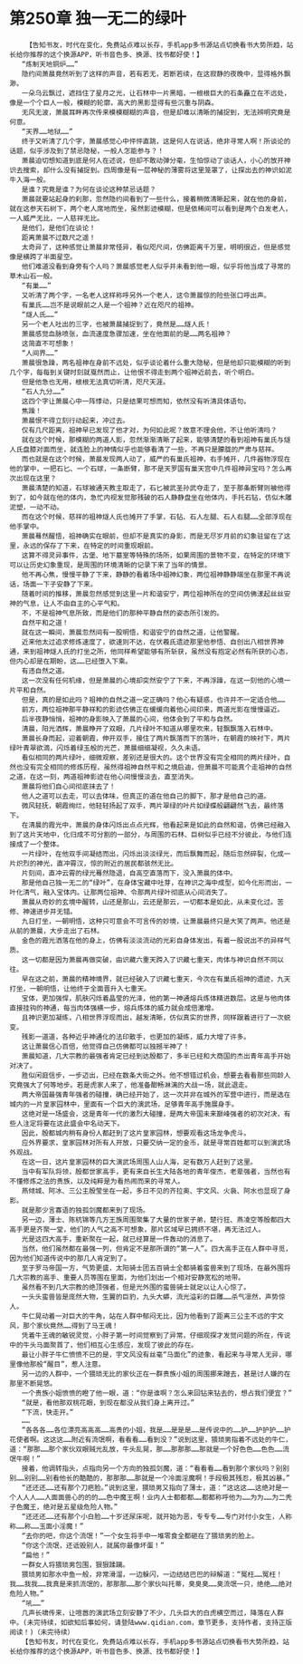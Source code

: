 # 第250章 独一无二的绿叶
        【告知书友，时代在变化，免费站点难以长存，手机app多书源站点切换看书大势所趋，站长给你推荐的这个换源APP，听书音色多、换源、找书都好使！】
       “炼制天地铜炉……”
       隐约间萧晨竟然听到了这样的声音，若有若无，若断若续，在这寂静的夜晚中，显得格外飘渺。
       一朵乌云飘过，遮挡住了星月之光，让石林中一片黑暗，一根根巨大的石条矗立在不远处，像是一个个巨人一般，模糊的轮廓，高大的黑影显得有些沉重与阴森。
       无风无波，萧晨耳畔再次传来模模糊糊的声音，但是却难以清晰的捕捉到，无法辨明究竟是何意。
       “天界……地狱……”
       终于又听清了几个字，萧晨感觉心中怦怦直跳，这是何人在说话，绝非寻常人啊！所谈论的话题，似乎涉及到了禁忌隐秘，一般人怎能参与？！
       萧晨迫切想知道到底是何人在述说，但却不敢动弹分毫，生怕惊动了谈话人，小心的放开神识去搜索，却什么没有捕捉到。四周像是有一层神秘的薄雾将这里笼罩了，让探出去的神识如泥牛入海一般。
       是谁？究竟是谁？为何在谈论这种禁忌话题？
       萧晨就要站起身的刹那，忽然隐约间看到了一些什么，接着稍微清晰起来，就在他的身前，就在这参天石树下，两个老人席地而坐，虽然影迹模糊，但是依稀间可以看到是两个白发老人，一人威严无比，一人慈祥无比。
       是他们，是他们在谈论！
       距离萧晨不过数尺之遥！
       太奇异了，这种感觉让萧晨非常怪异，看似咫尺间，仿佛距离千万里，明明很近，但是感觉像是横跨了半面星空。
       他们难道没看到身旁有个人吗？萧晨感觉老人似乎并未看到他一眼，似乎将他当成了寻常的草木山石一般。
       “有巢……”
       又听清了两个字，一名老人这样称呼另外一个老人，这令萧晨惊的险些张口呼出声。
       有巢氏……岂不是说眼前之人是一个祖神？近在咫尺的祖神。
       “燧人氏……”
       另一个老人吐出的三字，也被萧晨捕捉到了，竟然是……燧人氏！
       萧晨感觉血脉喷张，血流速度急骤加速，坐在他面前的是……两名祖神？
       这简直不可想象！
       “人间界……”
       萧晨很急躁，两名祖神在身前不远处，似乎谈论着什么重大隐秘，但是他却只能模糊的听到几个字，每每到关键时刻就戛然而止，让他恨不得走到两个祖神近前去，听个明白。
       但是他急也无用，根根无法真切听清，咫尺天涯。
       “石人九分……”
       这四个字让萧晨心中一阵悸动，只是结果可想而知，依然没有听清具体语句。
       焦躁！
       萧晨恨不得立刻行动起来，冲过去。
       仅有几尺距离，祖神早已发现了他才对，为何如此呢？故意不理会他，不让他听清吗？
       就在这个时候，那模糊的两道人影，忽然渐渐清晰了起来，能够清楚的看到祖神有巢氏与燧人氏盘膝对面而坐，就连脸上的神情似乎也能够看清了一些，不再只是朦胧的严肃与慈祥。
       而也就是在这个时候，萧晨发现两人动了，威严的有巢氏祖神，右手摊开，几件器物浮现在他的掌中，一把石匕、一个石球，一条断臂，那不是天罗国有巢天宫中几件祖神异宝吗？怎么再次出现在这里？
       萧晨清楚的知道，石球被通天教主取走了，石匕被武圣孙武夺走了，至于那条断臂则被他得到了，如今就在他的体内，急忙内视发觉那残破的石人静静盘坐在他体内，手托石钻，仿似木雕泥塑，一动不动。
       而在这个时候，慈祥的祖神燧人氏也摊开了手掌，石钻、石人左腿、石人右腿……全部浮现在他手掌中。
       萧晨蓦然醒悟，祖神确实在眼前，但却不是真实的身影，而是无尽岁月前的幻象驻留在了这里，永远的保存了下来，在特定的时间重现眼前。
       这算不得灵异事件，古堡、地下墓室等特殊的场所，如果周围的景物不变，在特定的环境下可以让历史幻象重现，是周围的环境清晰的记录下来了当年的情景。
       他不再心焦，慢慢平静了下来，静静的看着场中祖神幻象，两位祖神静静端坐在那里不再说话，场面一下子安静了下来。
       随着时间的推移，萧晨忽然感觉到这里一片和谐安宁，两位祖神所在的空间仿佛漾起丝丝安神的气息，让人不由自主的心平气和。
       不，不是祖神气息所致，而是他们的那种平静自然的姿态所引发的。
       自然平和之道！
       就在这一瞬间，萧晨忽然间有一股明悟，和谐安宁的自然之道，让他警醒。
       近来他太过追求修炼速度了，欲速则不达，在伏羲氏遗迹那里他参悟、自创出八相世界神通，来到祖神燧人氏的打坐之所，他同样希望能够有所斩获，虽然没有抱定必然有所获的心态，但内心却是在期盼，这……已经堕入下乘。
       有违自然之道。
       这一次没有任何机缘，但是萧晨的心境却突然安宁了下来，不再浮躁，在这一刻他的心境一片平和自然。
       但是，真的是如此吗？祖神的自然之道一定正确吗？他心有疑惑，也许并不一定适合他……
       前方，两位祖神那平静祥和的影迹仿佛正在缓缓向着他心间印来，两道光影在慢慢逼近。
       后半夜静悄悄，祖神的身影映入了萧晨的心间，他体会到了平和与自然。
       清晨，阳光洒辉，萧晨睁开了双眼，几片绿叶不知道从哪里吹来，轻飘飘落入石林中。
       萧晨长身而起，迎着朝霞，伸开双手，接住了两片飘落而下的落叶，在朝霞的映衬下，两片绿叶青翠欲滴，闪烁着绿玉般的光芒，萧晨细细凝视，久久未语。
       看似相同的两片绿叶，细微观察，差别还是很大的。这个世界没有完全相同的两片绿叶，自然也没有完全相同的修炼历程，虽然得祖神自然平和之境启迪，但萧晨不可能真个走祖神的自然之道，在这一刻，两道祖神影迹在他心间慢慢淡去，直至消失。
       萧晨将他们自心间彻底抹去了！
       他人之道可以去走，可以去体味，但真正的道在他自己的脚下，那才是他自己的道。
       微风轻抚，朝霞绚烂，他轻轻扬起了双手，两片翠绿的叶片如绿蝶般翩翩然飞去，最终落下。
       在清晨的霞光中，萧晨的身体闪烁出点点光辉，他看起来是如此的自然和谐，仿佛已经融入到了这片天地中，化归成不可分割的一部分，与周围的石林、巨树似乎已经不分彼此，与他们连接成了一个整体。
       一片绿叶，在他双手间凝结而出，闪烁出淡淡绿光，而后飘舞而起，随后忽然碎裂，化成一片炽烈的神光，直冲霄汉，惊的附近的居民都骇然无比。
       片刻间，直冲云霄的绿光蓦然隐退，自高空直落而下，没入萧晨的体中。
       那是他自己独一无二的“绿叶”，在身体宝藏中吐芽，在神识之海中成型，如今化形而出，一叶化清气，融入宝体内。让那两位祖神、令那两片绿叶彻底从心间消失了。
       萧晨从奇妙的玄境中醒转，山还是那山，云还是那云，一切都本是如此，从未变化过。苦修、神速进步并无错。
       九日打坐，一朝明悟，这种只可意会不可言传的妙境，让萧晨最终只是大笑了两声。他还是从前的萧晨，大步走出了石林。
       金色的霞光洒落在他的身上，仿佛有淡淡流动的光彩自身体发出，有着一股说出不的异样气质。
       这一切都是因为萧晨再做突破，由识藏六重天跨入了识藏七重天，肉体与神识自然不同以往。
       早在这之前，萧晨的精神境界，就已经破入了识藏七重天，今次在有巢氏祖神的遗迹，九天打坐，一朝明悟，让他终于全面晋升入七重天。
       宝体，更加强悍，肌肤闪烁着晶莹的光泽，他的第一神通熔兵炼体精进数层。这是与他肉体直接挂钩的神通，每当肉体强横一步，熔兵炼体的威力就会成倍激增。
       且神识更加凝练，八相世界浮现而出，越发清晰，仿似真实的世界，同样跟着进行了一次蜕变。
       残影一道道，各种近乎神通化的法印散手，也更加的凝练，威力大增了许多。
       这让萧晨信心百倍，他觉得自己仿佛都可以独撼半神了！
       萧晨知道，几大宗教的最强者肯定已经到达殷都了，多半已经和大商国的杰出青年高手开始对决了。
       胜似闲庭信步，一步迈出，已经在数条大街之外。他不想错过机会，想要去看看那些同龄人究竟强大了何等地步。若是虎家人来了，他准备酣畅淋漓的大战一场，就此退走。
       两大帝国最强青年强者的碰撞，确已经开始了，这一次并非在城外的军营中进行，而是选在城内的一片皇家园林中，里面有一个巨大的演武场，足够青年高手施展身手。
       这绝对是一场盛会，这是青年一代的激烈大碰撞，是两大帝国未来巅峰强者的初次对决，有些人注定将要在这此盛会中名动天下。
       因此，殷都城内稍有身份人都赶到了这片皇家园林，想要观看这场龙争虎斗。
       应外界要求，皇家园林对所有人开放，只要交纳一定的金币，就是寻常百姓都可以到演武场外观战。
       在这一日，这片皇家园林的巨大演武场周围人山人海，足有数万人赶到了这里。
       当中有军队将领，殷都世家高手，更有来自长生大陆各地的青年俊杰，老辈强者，当然也有不懂修炼之法的贵族，以及纯粹是为看热闹而来的寻常人。
       燕倾城、阿冰、三公主殷莹坐在一起，多日不见的齐拉奥、宇文风、火袅、阿水也显现了身影。
       就是那少言寡语的独孤剑魔都来到了现场。
       另一边，薄士、陈杭锦等几方王族周围聚集了大量的世家子弟，楚行狂、燕凌空等殷都四大高手更是齐聚一堂，他们的人气之高不可想象，那片区域早已拥挤不堪，再无法过人。
       光是这四大高手，重新聚在一起，就已经算是一件轰动的消息了。
       当然，他们虽然都在最强一列，但肯定不是那所谓的“第一人”。四大高手正在人群中寻觅，因为他们知道传说中的那几人肯定到了。
       至于罗马帝国一方，气势更盛，太阳骑士团五百骑士全都骑着蛮兽来到了现场，在最外围将几大宗教的高手、重要人员等围在里面，为他们划出一个相对安静宽松的地带。
       虽然看不到几大宗教的绝顶强者，但是光外围的蛮兽骑士就足以让人心惊了。
       一头头蛮兽皆是庞然大物，生翼的巨豹，九头大蟒，流光溢彩的巨雕……杀气凛然，声势惊人。
       牛仁晃动着一对巨大的牛角，站在人群中郁闷无比，因为他看到了距离三公主不远的宇文风，那个家伙竟然……得到了马王魂！
       凭着牛王魂的敏锐灵觉，小胖子第一时间觉察到了异常，仔细观探才发觉问题的所在，传说中的牛头马面聚首了，他们相互心生感应，发现了彼此的存在。
       最让小胖子牛仁愤愤不已的是，宇文风没有丝毫“马面化”的迹象，看起来与寻常人无异，哪里像他那般“醒目”，惹人注意。
       另一边的人群中，一个猥琐无比的家伙正在一群贵族小姐的周围挪来蹭去，甚是讨人嫌的在那里不断晃悠。
       一个贵族小姐愤愤的瞪了他一眼，道：“你是谁啊？怎么来回钻来钻去的，想占我们便宜？”
       “就是，看他那双桃花眼，到现在都没从我们身上离开过。”
       “下流，快走开。”
       ……
       “各各各……各位漂亮高高高……高贵的小姐，我是……是是是……是传说中的……护……护护护……护花使者啊。这这这……附近有流氓啊，看看看……看到没？”说到这里，猥琐男指着不远处的牛仁，道：“那那……那个家伙双眼贼光乱放，牛头乱晃，那……那那那……那就是一个好色色……色色……流氓牛啊！”
       接着，他调转指头，点指向另一个方向的独孤剑魔，道：“看看看……看到那个家伙吗？别别别……别别……别看他长的酷酷的，那那那……那就是一个冷面淫魔啊！手段极其残忍，极其凶暴。”
       “还还还……还有那个刀疤脸。”说到这里，猥琐男又指向了薄士，道：“这这这……这绝对是一个人人人……人面面兽心的的的……色中魔王啊！业内人士都都都……都都称呼他为……为为……为二秃子色魔王，绝对是五星级危险人物。”
       “还还还……还有那个小白脸……十岁还尿床呢，就开始为恶，专专专……专门对付小女生，人称称……称……玉面小淫魔！”
       “去你的吧，你这个流氓！”一个女生将手中一堆零食全都砸在了猥琐男的脸上。
       “你这个流氓，还诋毁别人，就属你最像坏蛋！”
       “扁他！”
       一群女人将猥琐男包围，狠狠蹂躏。
       猥琐男如那水中鱼一般，非常滑溜，一边躲闪，一边结结巴巴的辩解道：“冤枉……冤枉！我……我我……我真是来抓流氓的，那那那……那个家伙叫托蒂，臭臭臭……臭流氓一只，绝绝……绝对危险人物。”
       “吼……”
       几声长啸传来，让喧嚣的演武场立刻安静了不少，几头巨大的白虎横空而过，降落在人群中。(未完待续，如欲知后事如何，请登陆www.qidian.com，章节更多，支持作者，支持正版阅读！)（未完待续）
       【告知书友，时代在变化，免费站点难以长存，手机app多书源站点切换看书大势所趋，站长给你推荐的这个换源APP，听书音色多、换源、找书都好使！】